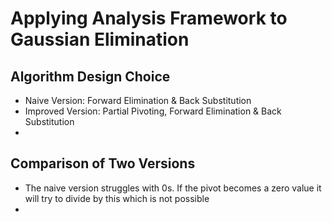 # **Applying Analysis Framework to Gaussian Elimination**

## **Algorithm Design Choice**
- Naive Version: Forward Elimination & Back Substitution
- Improved Version: Partial Pivoting, Forward Elimination & Back Substitution
- 
## **Comparison of Two Versions**
- The naive version struggles with 0s. If the pivot becomes a zero value it will try to divide by this which is not possible
- 

